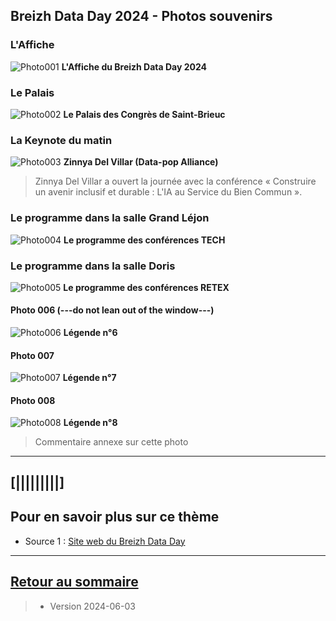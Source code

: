 ## Breizh Data Day 2024 - Photos souvenirs

### L'Affiche 
![Photo001](../illustrim/02_Affiche-BDD2024.jpg)
**L'Affiche du Breizh Data Day 2024**
>

### Le Palais
![Photo002](../illustrim/Photos/BDD2024/01_Facade_Palais_Congres.jpg)
**Le Palais des Congrès de Saint-Brieuc**
>

### La Keynote du matin
![Photo003](../illustrim/03_Amphi_Keynote-matin-03.jpg)
**Zinnya Del Villar (Data-pop Alliance)**
>Zinnya Del Villar a ouvert la journée avec la conférence « Construire un avenir inclusif et durable : L'IA au Service du Bien Commun ».

### Le programme dans la salle Grand Léjon
![Photo004](../illustrim/Photos/BDD2024/02_Programme-BDD2024-GrandLejon.jpg)
**Le programme des conférences TECH**
>

### Le programme dans la salle Doris
![Photo005](../illustrim/Photos/BDD2024/02_Programme-BDD2024-Doris.jpg)
**Le programme des conférences RETEX**
>



#### Photo 006  (---do not lean out of the window---)
![Photo006](../illustrim/Photos/T-Rex_ISTIC_268143.jpg)
**Légende n°6**

#### Photo 007
![Photo007](../illustrim/Photos/T-Rex_ISTIC_268787.jpg)
**Légende n°7**

#### Photo 008
![Photo008](../illustrim/Photos/ecoCode_JohannaDuigou_BzhCamp2023.jpg)
**Légende n°8**
> Commentaire annexe sur cette photo



---

## [|||||||||] 
>
## Pour en savoir plus sur ce thème

- Source 1 : [Site web du Breizh Data Day](https://breizhdataday.innozh.fr/)

---

## [Retour au sommaire](https://dcn-prof.github.io/breizhdataclub/)
  
>

>  *  Version 2024-06-03
